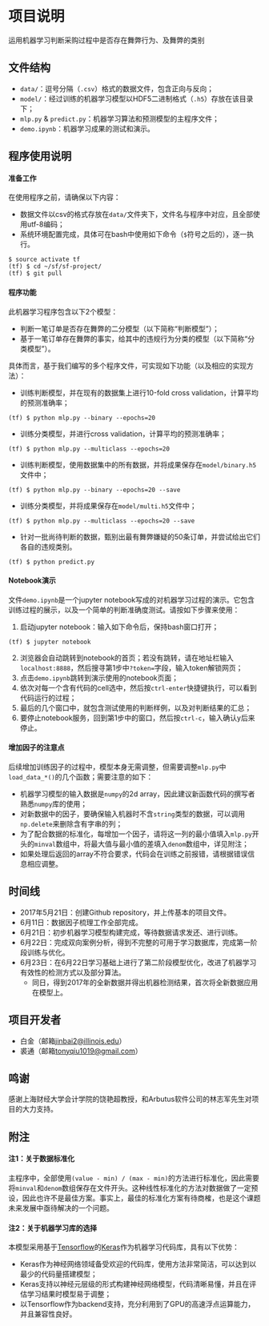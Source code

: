 # 项目说明

运用机器学习判断采购过程中是否存在舞弊行为、及舞弊的类别


## 文件结构

- `data/`：逗号分隔（`.csv`）格式的数据文件，包含正向与反向；
- `model/`：经过训练的机器学习模型以HDF5二进制格式（`.h5`）存放在该目录下；
- `mlp.py` \& `predict.py`：机器学习算法和预测模型的主程序文件；
- `demo.ipynb`：机器学习成果的测试和演示。


## 程序使用说明

#### 准备工作

在使用程序之前，请确保以下内容：

- 数据文件以csv的格式存放在`data/`文件夹下，文件名与程序中对应，且全部使用utf-8编码；
- 系统环境配置完成，具体可在bash中使用如下命令（`$`符号之后的），逐一执行。
```
$ source activate tf
(tf) $ cd ~/sf/sf-project/
(tf) $ git pull
```

#### 程序功能

此机器学习程序包含以下2个模型：

- 判断一笔订单是否存在舞弊的二分模型（以下简称“判断模型”）；
- 基于一笔订单存在舞弊的事实，给其中的违规行为分类的模型（以下简称“分类模型”）。

具体而言，基于我们编写的多个程序文件，可实现如下功能（以及相应的实现方法）：

- 训练判断模型，并在现有的数据集上进行10-fold cross validation，计算平均的预测准确率；
```
(tf) $ python mlp.py --binary --epochs=20
```


- 训练分类模型，并进行cross validation，计算平均的预测准确率；
```
(tf) $ python mlp.py --multiclass --epochs=20
```


- 训练判断模型，使用数据集中的所有数据，并将成果保存在`model/binary.h5`文件中；
```
(tf) $ python mlp.py --binary --epochs=20 --save
```


- 训练分类模型，并将成果保存在`model/multi.h5`文件中；
```
(tf) $ python mlp.py --multiclass --epochs=20 --save
```


- 针对一批尚待判断的数据，甄别出最有舞弊嫌疑的50条订单，并尝试给出它们各自的违规类别。
```
(tf) $ python predict.py
```


#### Notebook演示

文件`demo.ipynb`是一个jupyter notebook写成的对机器学习过程的演示。它包含训练过程的展示，以及一个简单的判断准确度测试。请按如下步骤来使用：

1. 启动jupyter notebook：输入如下命令后，保持bash窗口打开；
```
(tf) $ jupyter notebook
```
2. 浏览器会自动跳转到notebook的首页；若没有跳转，请在地址栏输入`localhost:8888`，然后搜寻第1步中`?token=`字段，输入token解锁网页；
3. 点击`demo.ipynb`跳转到演示使用的notebook页面；
4. 依次对每一个含有代码的cell选中，然后按`ctrl-enter`快捷键执行，可以看到代码运行的过程；
5. 最后的几个窗口中，就包含测试使用的判断样例，以及对判断结果的汇总；
6. 要停止notebook服务，回到第1步中的窗口，然后按`ctrl-c`，输入确认y后来停止。


#### 增加因子的注意点

后续增加训练因子的过程中，模型本身无需调整，但需要调整`mlp.py`中`load_data_*()`的几个函数；需要注意的如下：

- 机器学习模型的输入数据是`numpy`的2d array，因此建议新函数代码的撰写者熟悉`numpy`库的使用；
- 对新数据中的因子，要确保输入机器时不含`string`类型的数据，可以调用`np.delete`来删除含有字串的列；
- 为了配合数据的标准化，每增加一个因子，请将这一列的最小值填入`mlp.py`开头的`minval`数组中，将最大值与最小值的差填入`denom`数组中，详见附注；
- 如果处理后返回的array不符合要求，代码会在训练之前报错，请根据错误信息相应调整。


## 时间线

- 2017年5月21日：创建Github repository，并上传基本的项目文件。
- 6月11日：数据因子梳理工作全部完成。    
- 6月21日：初步机器学习模型构建完成，等待数据请求发还、进行训练。
- 6月22日：完成双向案例分析，得到不完整的可用于学习数据库，完成第一阶段训练与优化。
- 6月23日：在6月22日学习基础上进行了第二阶段模型优化，改进了机器学习有效性的检测方式以及部分算法。
    - 同日，得到2017年的全新数据并得出机器检测结果，首次将全新数据应用在模型上。


## 项目开发者

- 白金（邮箱[jinbai2@illinois.edu](mailto:jinbai2@illinois.edu)）
- 裘通（邮箱[tonyqiu1019@gmail.com](mailto:tonyqiu1019@gmail.com)）


## 鸣谢

感谢上海财经大学会计学院的饶艳超教授，和Arbutus软件公司的林志军先生对项目的大力支持。


## 附注

#### 注1：关于数据标准化

主程序中，全部使用`(value - min) / (max - min)`的方法进行标准化，因此需要将`minval`和`denom`数组保存在文件开头。这种线性标准化的方法对数据做了一定预设，因此也许不是最佳方案。事实上，最佳的标准化方案有待商榷，也是这个课题未来发展中亟待解决的一个问题。


#### 注2：关于机器学习库的选择

本模型采用基于[Tensorflow](https://www.tensorflow.org)的[Keras](https://keras.io)作为机器学习代码库，具有以下优势：

- Keras作为神经网络领域备受欢迎的代码库，使用方法非常简洁，可以达到以最少的代码量搭建模型；
- Keras支持以神经元层级的形式构建神经网络模型，代码清晰易懂，并且在评估学习结果时模型易于调整；
- 以Tensorflow作为backend支持，充分利用到了GPU的高速浮点运算能力，并且兼容性良好。

